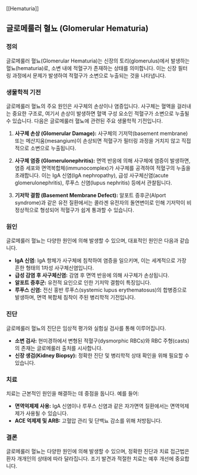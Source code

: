 [[Hematuria]]

## 글로메룰러 혈뇨 (Glomerular Hematuria)

### 정의
글로메룰러 혈뇨(Glomerular Hematuria)는 신장의 토리(glomerulus)에서 발생하는 혈뇨(hematuria)로, 소변 내에 적혈구가 존재하는 상태를 의미합니다. 이는 신장 필터링 과정에서 문제가 발생하여 적혈구가 소변으로 누출되는 것을 나타냅니다.

### 생물학적 기전
글로메룰러 혈뇨의 주요 원인은 사구체의 손상이나 염증입니다. 사구체는 혈액을 걸러내는 중요한 구조로, 여기서 손상이 발생하면 혈액 구성 요소인 적혈구가 소변으로 누출될 수 있습니다. 다음은 글로메룰러 혈뇨에 관련된 주요 생물학적 기전입니다.

1. **사구체 손상 (Glomerular Damage):** 사구체의 기저막(basement membrane) 또는 메산지움(mesangium)이 손상되면 적혈구가 필터링 과정을 거치지 않고 직접적으로 소변으로 누출됩니다.

2. **사구체 염증 (Glomerulonephritis):** 면역 반응에 의해 사구체에 염증이 발생하면, 염증 세포와 면역복합체(immunocomplex)가 사구체를 공격하여 적혈구의 누출을 초래합니다. 이는 IgA 신염(IgA nephropathy), 급성 사구체신염(acute glomerulonephritis), 루푸스 신염(lupus nephritis) 등에서 관찰됩니다.

3. **기저막 결함 (Basement Membrane Defect):** 알포트 증후군(Alport syndrome)과 같은 유전 질환에서는 콜라겐 유전자의 돌연변이로 인해 기저막이 비정상적으로 형성되어 적혈구가 쉽게 통과할 수 있습니다.

### 원인
글로메룰러 혈뇨는 다양한 원인에 의해 발생할 수 있으며, 대표적인 원인은 다음과 같습니다.

- **IgA 신염:** IgA 항체가 사구체에 침착하여 염증을 일으키며, 이는 세계적으로 가장 흔한 형태의 1차성 사구체신염입니다.
- **급성 감염 후 사구체신염:** 감염 후 면역 반응에 의해 사구체가 손상됩니다.
- **알포트 증후군:** 유전적 요인으로 인한 기저막 결함이 특징입니다.
- **루푸스 신염:** 전신 홍반 루푸스(systemic lupus erythematosus)의 합병증으로 발생하며, 면역 복합체 침착이 주된 병리학적 기전입니다.

### 진단
글로메룰러 혈뇨의 진단은 임상적 평가와 실험실 검사를 통해 이루어집니다.

- **소변 검사:** 현미경하에서 변형된 적혈구(dysmorphic RBCs)와 RBC 주형(casts)의 존재는 글로메룰러 출처를 시사합니다.
- **신장 생검(Kidney Biopsy):** 정확한 진단 및 병리학적 상태 확인을 위해 필요할 수 있습니다.
  
### 치료
치료는 근본적인 원인을 해결하는 데 중점을 둡니다. 예를 들어:

- **면역억제제 사용:** IgA 신염이나 루푸스 신염과 같은 자가면역 질환에서는 면역억제제가 사용될 수 있습니다.
- **ACE 억제제 및 ARB:** 고혈압 관리 및 단백뇨 감소를 위해 처방됩니다.

### 결론
글로메룰러 혈뇨는 다양한 원인에 의해 발생할 수 있으며, 정확한 진단과 치료 접근법은 환자 개개인의 상태에 따라 달라집니다. 조기 발견과 적절한 치료는 예후 개선에 중요합니다.